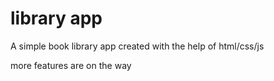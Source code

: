 # library app

A simple book library app created with the help of html/css/js

more features are on the way
